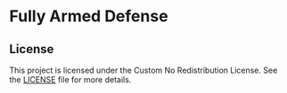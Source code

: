 # Fully Armed Defense

<!-- Description of your project.-->

## License

This project is licensed under the Custom No Redistribution License. See the [LICENSE](LICENSE) file for more details.
